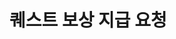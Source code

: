 #  퀘스트 보상 지급 요청

<api-endpoint openapi-path="../../openapi/api-docs (1).json" method="POST" endpoint="/v1/validator/my/claim"/>